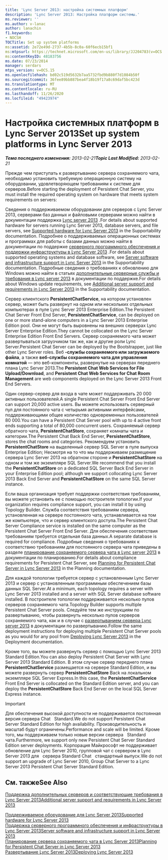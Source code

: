 ```yaml
---
title: 'Lync Server 2013: настройка системных платформ'
description: 'Lync Server 2013: Настройка платформ системы.'
ms.reviewer: ''
ms.author: v-lanac
author: lanachin
f1.keywords:
- NOCSH
TOCTitle: Set up system platforms
ms:assetid: 2e72e49d-2737-4b5b-8c0a-60f6ecb15bf1
ms:mtpsurl: https://technet.microsoft.com/en-us/library/JJ204783(v=OCS.15)
ms:contentKeyID: 48183756
ms.date: 07/23/2014
manager: serdars
mtps_version: v=OCS.15
ms.openlocfilehash: bd02c519d5632b7aa5732fbd9b880f7d1084b50f
ms.sourcegitcommit: 36fee89bb887bea4f18b19f17a8c69daf5bc423d
ms.translationtype: MT
ms.contentlocale: ru-RU
ms.lasthandoff: 11/26/2020
ms.locfileid: "49423974"
---
```

# <a name="set-up-system-platforms-in-lync-server-2013"></a><span data-ttu-id="29eac-103">Настройка системных платформ в Lync Server 2013</span><span class="sxs-lookup"><span data-stu-id="29eac-103">Set up system platforms in Lync Server 2013</span></span>

<div data-xmlns="http://www.w3.org/1999/xhtml">

<div class="topic" data-xmlns="http://www.w3.org/1999/xhtml" data-msxsl="urn:schemas-microsoft-com:xslt" data-cs="https://msdn.microsoft.com/">

<div data-asp="https://msdn2.microsoft.com/asp">



</div>

<div id="mainSection">

<div id="mainBody"><span data-ttu-id="29eac-104">

<span> </span></span><span class="sxs-lookup"><span data-stu-id="29eac-104">

<span> </span></span></span>

<span data-ttu-id="29eac-105">_**Тема последнего изменения:** 2013-02-21_</span><span class="sxs-lookup"><span data-stu-id="29eac-105">_**Topic Last Modified:** 2013-02-21_</span></span>

<span data-ttu-id="29eac-106">Прежде чем приступать к развертыванию сервера сохраняемого чата, необходимо установить требуемую операционную систему на оборудовании, удовлетворяющем требованиям к системе для серверов.</span><span class="sxs-lookup"><span data-stu-id="29eac-106">Before starting the deployment of Persistent Chat Server, you must install the required operating system on hardware that meets system requirements on servers:</span></span>

<span data-ttu-id="29eac-107">Сведения о поддерживаемом оборудовании для серверов с Lync Server 2013, серверами баз данных и файловыми серверами можно найти в документации поддержка [Lync server 2013](lync-server-2013-supported-hardware.md) .</span><span class="sxs-lookup"><span data-stu-id="29eac-107">For details about supported hardware for servers running Lync Server 2013, database servers, and file servers, see [Supported hardware for Lync Server 2013](lync-server-2013-supported-hardware.md) in the Supportability documentation.</span></span> <span data-ttu-id="29eac-108">Подробнее о поддерживаемых операционных системах и программах для работы с базами данных можно найти в документации по поддержке [серверного программного обеспечения и поддержки инфраструктуры в Lync Server 2013](lync-server-2013-server-software-and-infrastructure-support.md) .</span><span class="sxs-lookup"><span data-stu-id="29eac-108">For details about supported operating systems and database software, see [Server software and infrastructure support in Lync Server 2013](lync-server-2013-server-software-and-infrastructure-support.md) in the Supportability documentation.</span></span> <span data-ttu-id="29eac-109">Подробные сведения о требованиях к обновлению для Windows можно найти в статьях [дополнительные серверные службы и требования в Lync server 2013](lync-server-2013-additional-server-support-and-requirements.md) в документации по поддержке.</span><span class="sxs-lookup"><span data-stu-id="29eac-109">For details about Windows update requirements, see [Additional server support and requirements in Lync Server 2013](lync-server-2013-additional-server-support-and-requirements.md) in the Supportability documentation.</span></span>

<span data-ttu-id="29eac-110">Сервер клиентского **PersistentChatService**, на котором установлен сервер, может быть развернут на одном или нескольких отдельных компьютерах в пуле Lync Server 2013 Enterprise Edition.</span><span class="sxs-lookup"><span data-stu-id="29eac-110">The Persistent Chat Server Front End Server, **PersistentChatService**, can be deployed on one or more stand-alone computers in a Lync Server 2013 Enterprise Edition pool.</span></span> <span data-ttu-id="29eac-111">Они не могут быть выровнены на внешних серверах Lync Server Enterprise Edition.</span><span class="sxs-lookup"><span data-stu-id="29eac-111">They cannot be collocated on the Lync Server Enterprise Edition Front End Servers.</span></span> <span data-ttu-id="29eac-112">Сервер сохраняемого чата может развертываться загрузчиком так же, как и другие роли Lync Server.</span><span class="sxs-lookup"><span data-stu-id="29eac-112">Persistent Chat Server can be deployed by the Bootstrapper, just like other Lync Server roles.</span></span> <span data-ttu-id="29eac-113">Веб **-службы сохраняемого или загружаемого файла**, а также **веб-службы сохраняемого чата для управления комнатой** — это веб-компоненты, развернутые на серверах переднего плана Lync Server 2013.</span><span class="sxs-lookup"><span data-stu-id="29eac-113">The **Persistent Chat Web Services for File Upload/Download**, and **Persistent Chat Web Services for Chat Room Management** are web components deployed on the Lync Server 2013 Front End Servers.</span></span>

<span data-ttu-id="29eac-114">Один сервер-сервер для входа в чате может поддерживать 20 000 активных пользователей.</span><span class="sxs-lookup"><span data-stu-id="29eac-114">A single Persistent Chat Server Front End Server can support 20,000 active users.</span></span> <span data-ttu-id="29eac-115">Вы можете использовать серверный пул для постоянного чата с четырьмя активными интерфейсами, поддерживающими общее количество одновременных пользователей 80 000.</span><span class="sxs-lookup"><span data-stu-id="29eac-115">You can have a Persistent Chat Server pool with up to 4 active front ends supporting a total of 80,000 concurrent users.</span></span> <span data-ttu-id="29eac-116">Сохраняемый сервер обратного чата, **PersistentChatStore**, сохраняет комнаты чата и категории.</span><span class="sxs-lookup"><span data-stu-id="29eac-116">The Persistent Chat Back End Server, **PersistentChatStore**, stores the chat rooms and categories.</span></span> <span data-ttu-id="29eac-117">Рекомендуем установить **PersistentChatStore** на выделенный сервер SQL Server в пуле выпуска Enterprise Edition; Несмотря на то что мы поддерживаем размещение сервера Lync Server 2013 на обратном стороне и **PersistentChatStore** на одном и том же экземпляре SQL Server.</span><span class="sxs-lookup"><span data-stu-id="29eac-117">We recommend that you install the **PersistentChatStore** on a dedicated SQL Server Back End Server in your Enterprise Edition pool; although we support collocating Lync Server 2013 Back End Server and **PersistentChatStore** on the same SQL Server instance.</span></span>

<span data-ttu-id="29eac-118">Если ваша организация требует поддержки соответствия требованиям, вы можете установить ее с помощью построителя топологии.</span><span class="sxs-lookup"><span data-stu-id="29eac-118">If your organization requires compliance support, you can install it by using Topology Builder.</span></span> <span data-ttu-id="29eac-119">Служба соответствия требованиям сервера, установленная на сервере постоянного чата, устанавливается на том же компьютере, что и сервер клиентского доступа.</span><span class="sxs-lookup"><span data-stu-id="29eac-119">The Persistent Chat Server Compliance service is installed on the same computer as the Persistent Chat Server Front End Server.</span></span> <span data-ttu-id="29eac-120">Для обеспечения соответствия требованиям требуется отдельная база данных.</span><span class="sxs-lookup"><span data-stu-id="29eac-120">A separate database is required for compliance.</span></span> <span data-ttu-id="29eac-121">Подробные сведения о требованиях к соответствию требованиям для постоянного сервера чата приведены в разделе [планирование сохраняемого сервера чата в Lync server 2013](lync-server-2013-planning-for-persistent-chat-server.md) в документации по планированию.</span><span class="sxs-lookup"><span data-stu-id="29eac-121">For details about compliance requirements for Persistent Chat Server, see [Planning for Persistent Chat Server in Lync Server 2013](lync-server-2013-planning-for-persistent-chat-server.md) in the Planning documentation.</span></span>

<span data-ttu-id="29eac-122">Для каждой топологии требуется сервер с установленным Lync Server 2013 и сервер с установленным программным обеспечением базы данных SQL Server.</span><span class="sxs-lookup"><span data-stu-id="29eac-122">At a minimum, each topology requires a server with Lync Server 2013 installed and a server with SQL Server database software installed.</span></span> <span data-ttu-id="29eac-123">В построителе топологии поддерживается несколько пулов серверов сохраняемого чата.</span><span class="sxs-lookup"><span data-stu-id="29eac-123">Topology Builder supports multiple Persistent Chat Server pools.</span></span> <span data-ttu-id="29eac-124">Следуйте тем же инструкциям по развертыванию, чтобы развернуть несколько пулов серверов сохраняемого чата, как и в случае с [развертыванием сервера Lync server 2013](lync-server-2013-deploying-lync-server.md) в документации по развертыванию.</span><span class="sxs-lookup"><span data-stu-id="29eac-124">Follow the same deployment instructions for deploying multiple Persistent Chat Server pools as you would for any pool from [Deploying Lync Server 2013](lync-server-2013-deploying-lync-server.md) in the Deployment documentation.</span></span>

<span data-ttu-id="29eac-125">Кроме того, вы можете развернуть сервер с помощью Lync Server 2013 Standard Edition.</span><span class="sxs-lookup"><span data-stu-id="29eac-125">You can also deploy Persistent Chat Server with Lync Server 2013 Standard Edition.</span></span> <span data-ttu-id="29eac-126">В этом случае сервер переднего плана **PersistentChatService** размещается на сервере Standard Edition, и вы можете развернуть сервер **PersistentChatStore** Back на локальном экземпляре SQL Server Express.</span><span class="sxs-lookup"><span data-stu-id="29eac-126">In this case, the **PersistentChatService** Front End Server is collocated on the Standard Edition server, and you can deploy the **PersistentChatStore** Back End Server on the local SQL Server Express instance.</span></span>

<div>


> [!IMPORTANT]  
> <span data-ttu-id="29eac-127">Для обеспечения высокой доступности не поддерживается постоянная версия сервера Chat &nbsp; Standard.</span><span class="sxs-lookup"><span data-stu-id="29eac-127">We do not support Persistent Chat Server&nbsp;Standard Edition for high availability.</span></span> <span data-ttu-id="29eac-128">Производительность и масштаб будут ограничены.</span><span class="sxs-lookup"><span data-stu-id="29eac-128">Performance and scale will be limited.</span></span> <span data-ttu-id="29eac-129">Кроме того, мы поддерживаем только новые версии сервера &nbsp; Standard чата.</span><span class="sxs-lookup"><span data-stu-id="29eac-129">Furthermore, we support only new Persistent Chat Server&nbsp;Standard Edition server deployments.</span></span> <span data-ttu-id="29eac-130">Корпорация Майкрософт не поддерживает обновление для Lync Server 2010, групповой чат с сервером в Lync Server 2013 для &nbsp; сервера Standard Chat &nbsp; стандартный выпуск.</span><span class="sxs-lookup"><span data-stu-id="29eac-130">We do not support an upgrade of Lync Server 2010, Group Chat Server to a Lync Server 2013&nbsp;Persistent Chat Server&nbsp;Standard Edition.</span></span>



</div>

<div>

## <a name="see-also"></a><span data-ttu-id="29eac-131">См. также</span><span class="sxs-lookup"><span data-stu-id="29eac-131">See Also</span></span>


[<span data-ttu-id="29eac-132">Поддержка дополнительных серверов и соответствующие требования в Lync Server 2013</span><span class="sxs-lookup"><span data-stu-id="29eac-132">Additional server support and requirements in Lync Server 2013</span></span>](lync-server-2013-additional-server-support-and-requirements.md)  


[<span data-ttu-id="29eac-133">Поддерживаемое оборудование для Lync Server 2013</span><span class="sxs-lookup"><span data-stu-id="29eac-133">Supported hardware for Lync Server 2013</span></span>](lync-server-2013-supported-hardware.md)  
[<span data-ttu-id="29eac-134">Поддержка серверного программного обеспечения и инфраструктуры в Lync Server 2013</span><span class="sxs-lookup"><span data-stu-id="29eac-134">Server software and infrastructure support in Lync Server 2013</span></span>](lync-server-2013-server-software-and-infrastructure-support.md)  
[<span data-ttu-id="29eac-135">Планирование сервера сохраняемого чата в Lync Server 2013</span><span class="sxs-lookup"><span data-stu-id="29eac-135">Planning for Persistent Chat Server in Lync Server 2013</span></span>](lync-server-2013-planning-for-persistent-chat-server.md)  
[<span data-ttu-id="29eac-136">Развертывание Lync Server 2013</span><span class="sxs-lookup"><span data-stu-id="29eac-136">Deploying Lync Server 2013</span></span>](lync-server-2013-deploying-lync-server.md)  
  

<span data-ttu-id="29eac-137"></div>

</div>

<span> </span>

</div>

</div>

</span><span class="sxs-lookup"><span data-stu-id="29eac-137"></div>

</div>

<span> </span>

</div>

</div>

</span></span></div>

